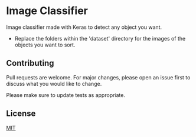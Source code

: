 # Image Classifier

Image classifier made with Keras to detect any object you want. 

- Replace the folders within the 'dataset' directory for the images of the objects you want to sort.

## Contributing
Pull requests are welcome. For major changes, please open an issue first to discuss what you would like to change.

Please make sure to update tests as appropriate.

## License
[MIT](https://choosealicense.com/licenses/mit/)
